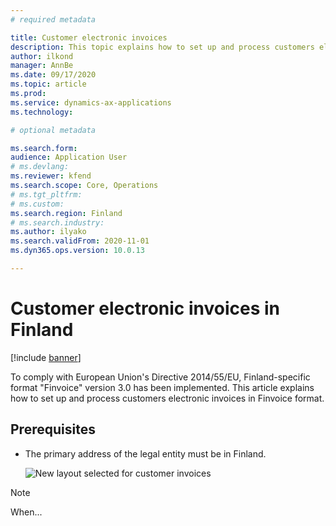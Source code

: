 ```yaml
---
# required metadata

title: Customer electronic invoices
description: This topic explains how to set up and process customers electronic invoices in Finland.
author: ilkond
manager: AnnBe
ms.date: 09/17/2020
ms.topic: article
ms.prod: 
ms.service: dynamics-ax-applications
ms.technology: 

# optional metadata

ms.search.form: 
audience: Application User
# ms.devlang: 
ms.reviewer: kfend
ms.search.scope: Core, Operations
# ms.tgt_pltfrm: 
# ms.custom: 
ms.search.region: Finland
# ms.search.industry: 
ms.author: ilyako
ms.search.validFrom: 2020-11-01
ms.dyn365.ops.version: 10.0.13

---
```


# Customer electronic invoices in Finland

[!include [banner](../includes/banner.md)]

To comply with European Union's Directive 2014/55/EU, Finland-specific format "Finvoice" version 3.0 has been implemented.
This article explains how to set up and process customers electronic invoices in Finvoice format.

## Prerequisites

- The primary address of the legal entity must be in Finland.

    ![New layout selected for customer invoices](media/emea-ita-exil-invoice-packing-slip-pic2.jpg)

> [!NOTE]
> When...
>
